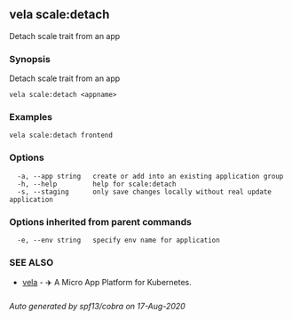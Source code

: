 ## vela scale:detach

Detach scale trait from an app

### Synopsis

Detach scale trait from an app

```
vela scale:detach <appname>
```

### Examples

```
vela scale:detach frontend
```

### Options

```
  -a, --app string   create or add into an existing application group
  -h, --help         help for scale:detach
  -s, --staging      only save changes locally without real update application
```

### Options inherited from parent commands

```
  -e, --env string   specify env name for application
```

### SEE ALSO

* [vela](vela.md)	 - ✈️  A Micro App Platform for Kubernetes.

###### Auto generated by spf13/cobra on 17-Aug-2020
